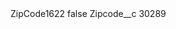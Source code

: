 <?xml version="1.0" encoding="UTF-8"?>
<CustomMetadata xmlns="http://soap.sforce.com/2006/04/metadata" xmlns:xsi="http://www.w3.org/2001/XMLSchema-instance" xmlns:xsd="http://www.w3.org/2001/XMLSchema">
    <label>ZipCode1622</label>
    <protected>false</protected>
    <values>
        <field>Zipcode__c</field>
        <value xsi:type="xsd:string">30289</value>
    </values>
</CustomMetadata>
